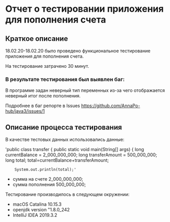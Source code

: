 # Отчет о тестировании приложения для пополнения счета 
## Краткое описание 
 18.02.20-18.02.20 было проведено функциональное тестирование приложения для пополнения счета. 

На тестирование затрачено 30 минут. 

### В результате тестирования был выявлен баг: 
В программе задан неверный тип переменных из-за чего отображается неверный итог после пополнения. 


Подробнее в баг репорте в Issues 
https://github.com/AnnaPo-hub/java3/issues/1


## Описание процесса тестирования 
В качестве тестовых данных использовались данные: 

'public class transfer {
    public static void main(String[] args) {
        long currentBalance =  2_000_000_000;
        long transferAmount = 500_000_000;
        long total;
        total=currentBalance+transferAmount;

        System.out.println(total);'
        
 - сумма на счете 2_000_000_000;  
 - сумма пополнения 500_000_000; 
 



Тестирование производилось в следующем окружении:
 - macOS Catalina 10.15.3
 - openjdk version "1.8.0_242
 - IntelliJ IDEA 2019.3.2


